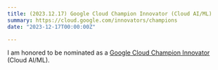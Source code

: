 ```yaml
---
title: (2023.12.17) Google Cloud Champion Innovator (Cloud AI/ML)
summary: https://cloud.google.com/innovators/champions
date: "2023-12-17T00:00:00Z"

---
```


I am honored to be nominated as a [Google Cloud Champion Innovator](https://cloud.google.com/innovators/champions) (Cloud AI/ML).

